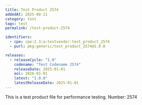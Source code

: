 ```yaml
---
title: Test Product 2574
addedAt: 2025-08-21
category: test
tags: test
permalink: /test-product-2574

identifiers:
  - cpe: cpe:2.3:a:testvendor:test_product_2574
  - purl: pkg:generic/test_product_2574@1.0.0

releases:
  - releaseCycle: "1.0"
    codename: "Test Codename 2574"
    releaseDate: 2025-01-01
    eol: 2026-01-01
    latest: "1.0.0"
    latestReleaseDate: 2025-01-01
---
```


This is a test product file for performance testing. Number: 2574
